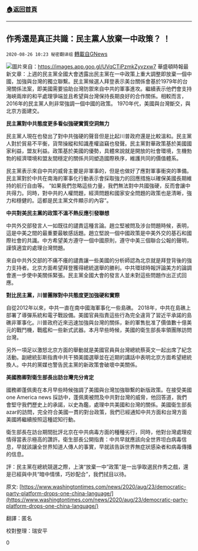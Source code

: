 ###  [:house:返回首頁](https://github.com/ourhimalayas/txt)
---

## 作秀還是真正共識：民主黨人放棄一中政策？ ！
`2020-08-26 10:23 秘密翻译组` [轉載自GNews](https://gnews.org/zh-hant/318514/)

![](https://s3.amazonaws.com/gnews-media-offload/wp-content/uploads/2020/08/26100917/9417AFC0-2733-4BBA-8DF4-A542D9990108.png)圖片來自：https://images.app.goo.gl/UVqCTiPzmkZyvzxw7 
華盛頓時報最新文章：上週的民主黨全國大會透露出民主黨在一中政策上重大調整即放棄一個中國，加強與台灣的獨立聯繫。民主黨候選人拜登表示美台關係會基於1979年的台灣關係法案，即美國需要協助台灣防禦來自中共的軍事進攻。繼續表示他們會支持海峽兩岸的和平處理爭端並且希望與台灣保持長期良好的合作關係。相較而言，2016年的民主黨人則非常強調一個中國的政策。 1970年代，美國與台灣斷交，與北京方面建交。

**民主黨對中共態度更多看似強硬實質空洞無力**

民主黨人現在也發出了對中共強硬的聲音但是比起川普政府還是比較溫和。民主黨人對於貿易不平衡，貨幣操縱和知識產權盜竊也發聲。民主黨對華政策基於美國國家利益，盟友利益。政策基於美國的優勢，具體來說就是開放的社會環境，生機勃勃的經濟環境和盟友間穩定的關係共同塑造國際秩序，維護共同的價值體系。

民主黨表示來自中共的威脅主要是非軍事的，但是也做好了應對軍事衝突的準備。民主黨對於中共在南海的軍事化行動表示會採取強力的回應措施以確保美國長期維持的航行自由等。 “如果我們忽略這些力量，我們無法對中共國強硬，反而會讓中共得力。同時，對中共的人權問題，經濟問題和國家安全問題的政策也是清晰，強力和穩健的。這都是民主黨文件顯示的內容”。

**中共對美民主黨的政策不溫不熱反應引發聯想**

中共外交部發言人一如既往的譴責這種言論。趙立堅被問及涉台問題時候，表明，這是中美之間的最重要最敏感話題。趙立堅說一個中國政策是中美外交的基石和國際社會的共識。中方希望美方遵守一個中國原則，遵守中美三個聯合公報的聲明，謹慎適宜的處理台灣問題。

來自中共外交部的不痛不癢的譴責讓一些美國的分析師認為北京就是拜登背後的強力支持者。北京方面希望拜登獲得總統選舉的勝利。中共環球時報評論美方的論調會進一步使中美關係緊張。民主黨全國大會的發言人並未對這些問題作出正式回應。

**對比民主黨，川普團隊對中共態度更加強硬和實際**

自從2012年以來，中共一直在南中國海軍事化一些島礁。 2018年，中共在島礁上部署了導彈系統和電子戰設備。美國官員指責這些行為完全違背了習近平承諾的島礁非軍事化。川普政府近來迅速加強與台灣的關係，新的軍售批准了價值數十億美元的戰鬥機，戰艦和一些新式武器。本月早些時候，美國的衛生部長率領團隊訪問台灣。

另外一項足以激怒北京方面的舉動就是美國官員與台灣總統蔡英文一起出席了紀念活動。副總統彭斯指責中共干預美國選舉並在近期的講話中表明北京方面希望總統換人。中共的黨媒也警告民主黨的新政策會破壞中美關係。

**美國務卿對衛生部長出訪台灣充分肯定**

國務卿蓬佩奧在本月早些時候強調了美國與台灣加強聯繫的新版政策。在接受美國one America news 採訪中，蓬佩奧被問及中共對台灣的威脅，他回答道，我們會堅守我們歷史上的承諾，以史為鑑，處理中共美國和台灣的關係。美國衛生部長azar的訪問，完全符合美國一貫的對台政策，我們已經通知中共方面和台灣方面美國將繼續按照這種認知行動。

衛生部長在訪台期間批評北京在中共病毒方面的種種劣行，同時，他對台灣處理疫情得當表示極高的讚許。衛生部長公開指責：中共早就應該向全世界坦白病毒信息，早就該讓全世界知道人傳人的事實，早就該告訴世界無症狀感染者和病毒傳播的信息。

評：民主黨在總統競選之際，上演“放棄一中”政策”是一出爭取選民作秀之戲，還是已經與中共“暗中情愫，巧妙配合”，我們拭目以待。

原文: [https://www.washingtontimes.com/news/2020/aug/23/democratic-party-platform-drops-one-china-language/](https://www.washingtontimes.com/news/2020/aug/23/democratic-party-platform-drops-one-china-language/)

翻譯：匿名

校對整理：瑞安平

0
